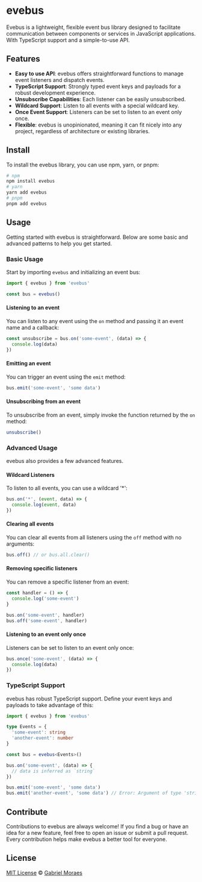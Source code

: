 # evebus

Evebus is a lightweight, flexible event bus library designed to facilitate communication between components or services in JavaScript applications. With TypeScript support and a simple-to-use API.

## Features

- **Easy to use API**: evebus offers straightforward functions to manage event listeners and dispatch events.
- **TypeScript Support**: Strongly typed event keys and payloads for a robust development experience.
- **Unsubscribe Capabilities**: Each listener can be easily unsubscribed.
- **Wildcard Support**: Listen to all events with a special wildcard key.
- **Once Event Support**: Listeners can be set to listen to an event only once.
- **Flexible**: evebus is unopinionated, meaning it can fit nicely into any project, regardless of architecture or existing libraries.

## Install

To install the evebus library, you can use npm, yarn, or pnpm:

```bash
# npm
npm install evebus
# yarn
yarn add evebus
# pnpm
pnpm add evebus
```

## Usage

Getting started with evebus is straightforward. Below are some basic and advanced patterns to help you get started.

### Basic Usage

Start by importing `evebus` and initializing an event bus:

```ts
import { evebus } from 'evebus'

const bus = evebus()
```

#### Listening to an event

You can listen to any event using the `on` method and passing it an event name and a callback:

```ts
const unsubscribe = bus.on('some-event', (data) => {
  console.log(data)
})
```

#### Emitting an event

You can trigger an event using the `emit` method:

```ts
bus.emit('some-event', 'some data')
```

#### Unsubscribing from an event

To unsubscribe from an event, simply invoke the function returned by the `on` method:

```ts
unsubscribe()
```

### Advanced Usage

evebus also provides a few advanced features.

#### Wildcard Listeners

To listen to all events, you can use a wildcard '\*':

```ts
bus.on('*', (event, data) => {
  console.log(event, data)
})
```

#### Clearing all events

You can clear all events from all listeners using the `off` method with no arguments:

```ts
bus.off() // or bus.all.clear()
```

#### Removing specific listeners

You can remove a specific listener from an event:

```ts
const handler = () => {
  console.log('some-event')
}

bus.on('some-event', handler)
bus.off('some-event', handler)
```

#### Listening to an event only once

Listeners can be set to listen to an event only once:

```ts
bus.once('some-event', (data) => {
  console.log(data)
})
```

### TypeScript Support

evebus has robust TypeScript support. Define your event keys and payloads to take advantage of this:

```ts
import { evebus } from 'evebus'

type Events = {
  'some-event': string
  'another-event': number
}

const bus = evebus<Events>()

bus.on('some-event', (data) => {
  // data is inferred as `string`
})

bus.emit('some-event', 'some data')
bus.emit('another-event', 'some data') // Error: Argument of type 'string' is not assignable to parameter of type 'number'
```

## Contribute

Contributions to evebus are always welcome! If you find a bug or have an idea for a new feature, feel free to open an issue or submit a pull request. Every contribution helps make evebus a better tool for everyone.

## License

[MIT License](https://opensource.org/licenses/MIT) © [Gabriel Moraes](https://github.com/gabrielnafuzi)
